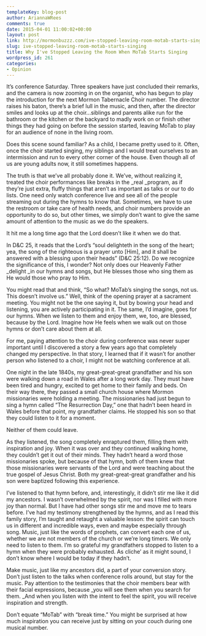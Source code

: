 ```yaml
---
templateKey: blog-post
author: AriannaWRees
comments: true
date: 2015-04-01 11:00:02+00:00
layout: post
link: http://mormonbuzzz.com/ive-stopped-leaving-room-motab-starts-singing/
slug: ive-stopped-leaving-room-motab-starts-singing
title: Why I've Stopped Leaving the Room When MoTab Starts Singing
wordpress_id: 261
categories:
- Opinion
---
```


It’s conference Saturday. Three speakers have just concluded their remarks, and the camera is now zooming in on the organist, who has begun to play the introduction for the next Mormon Tabernacle Choir number. The director raises his baton, there’s a brief lull in the music, and then, after the director smiles and looks up at the choir...siblings and parents alike run for the bathroom or the kitchen or the backyard to madly work on or finish other things they had going on before the session started, leaving MoTab to play for an audience of none in the living room.

Does this scene sound familiar? As a child, I became pretty used to it. Often, once the choir started singing, my siblings and I would treat ourselves to an intermission and run to every other corner of the house. Even though all of us are young adults now, it still sometimes happens.

The truth is that we’ve all probably done it. We’ve, without realizing it, treated the choir performances like breaks in the _real _program, as if they’re just extra, fluffy things that aren’t as important as talks or our to do lists. One need only watch conference live and see all of the people streaming out during the hymns to know that. Sometimes, we have to use the restroom or take care of health needs, and choir numbers provide an opportunity to do so, but other times, we simply don’t want to give the same amount of attention to the music as we do the speakers.

It hit me a long time ago that the Lord doesn’t like it when we do that.

In D&C 25, it reads that the Lord’s “soul delighteth in the song of the heart; yea, the song of the righteous is a prayer unto [Him], and it shall be answered with a blessing upon their heads” (D&C 25:12). Do we recognize the significance of this, I wonder? Not only does our Heavenly Father _delight _in our hymns and songs, but He blesses those who sing them as He would those who pray to Him.

You might read that and think, “So what? MoTab’s singing the songs, not us. This doesn’t involve us.” Well, think of the opening prayer at a sacrament meeting. You might not be the one saying it, but by bowing your head and listening, you are actively participating in it. The same, I’d imagine, goes for our hymns. When we listen to them and enjoy them, we, too, are blessed, because by the Lord. Imagine how He feels when we walk out on those hymns or don’t care about them at all.

For me, paying attention to the choir during conference was never super important until I discovered a story a few years ago that completely changed my perspective. In that story, I learned that if it wasn’t for another person who listened to a choir, I might not be watching conference at all.

One night in the late 1840s, my great-great-great grandfather and his son were walking down a road in Wales after a long work day. They must have been tired and hungry, excited to get home to their family and beds. On their way there, they passed a small church house where Mormon missionaries were holding a meeting. The missionaries had just begun to sing a hymn called “The Resurrection Day,” one that hadn’t been heard in Wales before that point, my grandfather claims. He stopped his son so that they could listen to it for a moment.

Neither of them could leave.

As they listened, the song completely enraptured them, filling them with inspiration and joy. When it was over and they continued walking home, they couldn’t get it out of their minds. They hadn’t heard a word those missionaries spoke, but because of that hymn, both of them knew that those missionaries were servants of the Lord and were teaching about the true gospel of Jesus Christ. Both my great-great-great grandfather and his son were baptized following this experience.

I’ve listened to that hymn before, and, interestingly, it didn’t stir me like it did my ancestors. I wasn’t overwhelmed by the spirit, nor was I filled with more joy than normal. But I have had other songs stir me and move me to tears before. I’ve had my testimony strengthened by the hymns, and as I read this family story, I’m taught and retaught a valuable lesson: the spirit can touch us in different and incredible ways, even and maybe especially through song. Music, just like the words of prophets, can convert each one of us, whether we are not members of the church or we’re long timers. We only need to listen to them. I’m so grateful my grandfathers stopped to listen to a hymn when they were probably exhausted. As cliche’ as it might sound, I don’t know where I would be today if they hadn’t.

Make music, just like my ancestors did, a part of your conversion story. Don’t just listen to the talks when conference rolls around, but stay for the music. Pay attention to the testimonies that the choir members bear with their facial expressions, because _you will see them when you search for them. _And when you listen with the intent to feel the spirit, you will receive inspiration and strength.

Don’t equate “MoTab” with “break time.” You might be surprised at how much inspiration you can receive just by sitting on your couch during one musical number.
